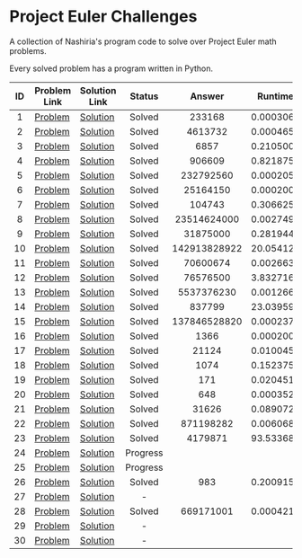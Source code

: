Project Euler Challenges
========================

A collection of Nashiria's program code to solve over Project Euler math problems.

Every solved problem has a program written in Python.

| ID | Problem Link                                | Solution Link                                                                                 |  Status  |    Answer    |  Runtime  |
| :-: | ------------------------------------------- | --------------------------------------------------------------------------------------------- | :------: | :----------: | :-------: |
| 1 | [Problem](https://projecteuler.net/problem=1)  | [Solution](https://github.com/Nashiria/ProjectEulerChallenges/blob/main/Solutions/Solution1.py)  |  Solved  |    233168    | 0.0003068 |
| 2 | [Problem](https://projecteuler.net/problem=2)  | [Solution](https://github.com/Nashiria/ProjectEulerChallenges/blob/main/Solutions/Solution2.py)  |  Solved  |   4613732   | 0.0004651 |
| 3 | [Problem](https://projecteuler.net/problem=3)  | [Solution](https://github.com/Nashiria/ProjectEulerChallenges/blob/main/Solutions/Solution3.py)  |  Solved  |     6857     | 0.2105002 |
| 4 | [Problem](https://projecteuler.net/problem=4)  | [Solution](https://github.com/Nashiria/ProjectEulerChallenges/blob/main/Solutions/Solution4.py)  |  Solved  |    906609    | 0.8218759 |
| 5 | [Problem](https://projecteuler.net/problem=5)  | [Solution](https://github.com/Nashiria/ProjectEulerChallenges/blob/main/Solutions/Solution5.py)  |  Solved  |  232792560  | 0.0002050 |
| 6 | [Problem](https://projecteuler.net/problem=6)  | [Solution](https://github.com/Nashiria/ProjectEulerChallenges/blob/main/Solutions/Solution6.py)  |  Solved  |   25164150   | 0.0002000 |
| 7 | [Problem](https://projecteuler.net/problem=7)  | [Solution](https://github.com/Nashiria/ProjectEulerChallenges/blob/main/Solutions/Solution7.py)  |  Solved  |    104743    | 0.3066256 |
| 8 | [Problem](https://projecteuler.net/problem=8)  | [Solution](https://github.com/Nashiria/ProjectEulerChallenges/blob/main/Solutions/Solution8.py)  |  Solved  | 23514624000 | 0.0027495 |
| 9 | [Problem](https://projecteuler.net/problem=9)  | [Solution](https://github.com/Nashiria/ProjectEulerChallenges/blob/main/Solutions/Solution9.py)  |  Solved  |   31875000   | 0.2819449 |
| 10 | [Problem](https://projecteuler.net/problem=10) | [Solution](https://github.com/Nashiria/ProjectEulerChallenges/blob/main/Solutions/Solution10.py) |  Solved  | 142913828922 | 20.054121 |
| 11 | [Problem](https://projecteuler.net/problem=11) | [Solution](https://github.com/Nashiria/ProjectEulerChallenges/blob/main/Solutions/Solution11.py) |  Solved  |   70600674   | 0.0026637 |
| 12 | [Problem](https://projecteuler.net/problem=12) | [Solution](https://github.com/Nashiria/ProjectEulerChallenges/blob/main/Solutions/Solution12.py) |  Solved  |   76576500   | 3.8327164 |
| 13 | [Problem](https://projecteuler.net/problem=13) | [Solution](https://github.com/Nashiria/ProjectEulerChallenges/blob/main/Solutions/Solution13.py) |  Solved  |  5537376230  | 0.0012666 |
| 14 | [Problem](https://projecteuler.net/problem=14) | [Solution](https://github.com/Nashiria/ProjectEulerChallenges/blob/main/Solutions/Solution14.py) |  Solved  |    837799    | 23.039590 |
| 15 | [Problem](https://projecteuler.net/problem=15) | [Solution](https://github.com/Nashiria/ProjectEulerChallenges/blob/main/Solutions/Solution15.py) |  Solved  | 137846528820 | 0.0002373 |
| 16 | [Problem](https://projecteuler.net/problem=16) | [Solution](https://github.com/Nashiria/ProjectEulerChallenges/blob/main/Solutions/Solution16.py) |  Solved  |     1366     | 0.0002006 |
| 17 | [Problem](https://projecteuler.net/problem=17) | [Solution](https://github.com/Nashiria/ProjectEulerChallenges/blob/main/Solutions/Solution17.py) |  Solved  |    21124    | 0.0100455 |
| 18 | [Problem](https://projecteuler.net/problem=18) | [Solution](https://github.com/Nashiria/ProjectEulerChallenges/blob/main/Solutions/Solution18.py) |  Solved  |     1074     | 0.1523751 |
| 19 | [Problem](https://projecteuler.net/problem=19) | [Solution](https://github.com/Nashiria/ProjectEulerChallenges/blob/main/Solutions/Solution19.py) |  Solved  |     171     | 0.0204514 |
| 20 | [Problem](https://projecteuler.net/problem=20) | [Solution](https://github.com/Nashiria/ProjectEulerChallenges/blob/main/Solutions/Solution20.py) |  Solved  |     648     | 0.0003521 |
| 21 | [Problem](https://projecteuler.net/problem=21) | [Solution](https://github.com/Nashiria/ProjectEulerChallenges/blob/main/Solutions/Solution21.py) |  Solved  |    31626    | 0.0890728 |
| 22 | [Problem](https://projecteuler.net/problem=22) | [Solution](https://github.com/Nashiria/ProjectEulerChallenges/blob/main/Solutions/Solution22.py) |  Solved  |  871198282  | 0.0060686 |
| 23 | [Problem](https://projecteuler.net/problem=23) | [Solution](https://github.com/Nashiria/ProjectEulerChallenges/blob/main/Solutions/Solution23.py) |  Solved  |   4179871   | 93.533684 |
| 24 | [Problem](https://projecteuler.net/problem=24) | [Solution](https://github.com/Nashiria/ProjectEulerChallenges/blob/main/Solutions/Solution24.py) | Progress |              |          |
| 25 | [Problem](https://projecteuler.net/problem=25) | [Solution](https://github.com/Nashiria/ProjectEulerChallenges/blob/main/Solutions/Solution25.py) | Progress |              |          |
| 26 | [Problem](https://projecteuler.net/problem=26) | [Solution](https://github.com/Nashiria/ProjectEulerChallenges/blob/main/Solutions/Solution26.py) |  Solved  |     983     | 0.2009152 |
| 27 | [Problem](https://projecteuler.net/problem=27) | [Solution](https://github.com/Nashiria/ProjectEulerChallenges/blob/main/Solutions/Solution27.py) |    -    |              |          |
| 28 | [Problem](https://projecteuler.net/problem=28) | [Solution](https://github.com/Nashiria/ProjectEulerChallenges/blob/main/Solutions/Solution28.py) |  Solved  |  669171001  | 0.0004216 |
| 29 | [Problem](https://projecteuler.net/problem=29) | [Solution](https://github.com/Nashiria/ProjectEulerChallenges/blob/main/Solutions/Solution29.py) |    -    |              |          |
| 30 | [Problem](https://projecteuler.net/problem=30) | [Solution](https://github.com/Nashiria/ProjectEulerChallenges/blob/main/Solutions/Solution30.py) |    -    |              |          |
